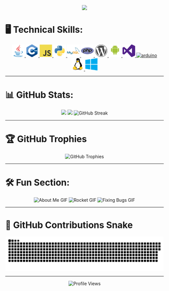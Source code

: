 <p align="center">
    <img src="https://readme-typing-svg.herokuapp.com?color=E22FE4&width=500&height=28&lines=Hi👋+I'm+Goutom+Roy..;Student+of+IUB;Learning+In+Public..;Driven+by+curiosity+and+a+passion+for+growth;Nice+To+Meet+You+....&center=true">
</p>

# 🖥️ Technical Skills: 
<p align="center">

  <a href="https://www.java.com" target="_blank" rel="noreferrer">
    <img src="https://raw.githubusercontent.com/devicons/devicon/master/icons/java/java-original.svg" alt="java" width="40" height="40"/>
  </a>
  <a href="https://www.w3schools.com/cpp/" target="_blank" rel="noreferrer">
    <img src="https://raw.githubusercontent.com/devicons/devicon/master/icons/cplusplus/cplusplus-original.svg" alt="cplusplus" width="40" height="40"/>
  </a>
  <a href="https://developer.mozilla.org/en-US/docs/Web/JavaScript" target="_blank" rel="noreferrer">
    <img src="https://raw.githubusercontent.com/devicons/devicon/master/icons/javascript/javascript-original.svg" alt="javascript" width="40" height="40"/>
  </a>
  <a href="https://www.python.org" target="_blank" rel="noreferrer">
    <img src="https://raw.githubusercontent.com/devicons/devicon/master/icons/python/python-original.svg" alt="python" width="40" height="40"/>
  </a>
  <a href="https://www.mysql.com/" target="_blank" rel="noreferrer">
    <img src="https://raw.githubusercontent.com/devicons/devicon/master/icons/mysql/mysql-original-wordmark.svg" alt="mysql" width="40" height="40"/>
  </a>
  <a href="https://www.php.net" target="_blank" rel="noreferrer">
    <img src="https://raw.githubusercontent.com/devicons/devicon/master/icons/php/php-original.svg" alt="php" width="40" height="40"/>
  </a>
  <a href="https://wordpress.com/" target="_blank" rel="noreferrer">
    <img src="https://raw.githubusercontent.com/devicons/devicon/master/icons/wordpress/wordpress-plain.svg" alt="wordpress" width="40" height="40"/>
  </a>
  <a href="https://developer.android.com" target="_blank" rel="noreferrer">
    <img src="https://raw.githubusercontent.com/devicons/devicon/master/icons/android/android-original-wordmark.svg" alt="developerandroid" width="40" height="40"/>
  </a>
  <a href="https://code.visualstudio.com/" target="_blank" rel="noreferrer">
    <img src="https://raw.githubusercontent.com/devicons/devicon/master/icons/visualstudio/visualstudio-plain.svg" alt="vscode" width="40" height="40"/>
  </a>
  <a href="https://www.arduino.cc/" target="_blank" rel="noreferrer">
    <img src="https://cdn.worldvectorlogo.com/logos/arduino-1.svg" alt="arduino" width="40" height="40"/>
  </a>
  <a href="https://www.linux.org/" target="_blank" rel="noreferrer">
    <img src="https://raw.githubusercontent.com/devicons/devicon/master/icons/linux/linux-original.svg" alt="linux" width="40" height="40"/>
  </a>
  <a href="https://www.microsoft.com/en-us/windows" target="_blank" rel="noreferrer">
    <img src="https://raw.githubusercontent.com/devicons/devicon/master/icons/windows8/windows8-original.svg" alt="windows" width="40" height="40"/>
  </a>
</p>

---

# 📊 GitHub Stats:
<p align="center">
  <img src="https://github-readme-stats.vercel.app/api/top-langs/?username=GoutomRoy64&cache_bust=timestamp&theme=radical&border=false&include_all_commits=true&count_private=true&layout=compact" height="200" />
  <img src="https://github-readme-stats.vercel.app/api?username=GoutomRoy64&theme=radical&hide_border=false&include_all_commits=false&count_private=false"  height="200" />
  <img src="https://streak-stats.demolab.com/?user=GoutomRoy64&theme=radical&hide_border=false" alt="GitHub Streak"  height="200" />
</p>


---

# 🏆 GitHub Trophies
<p align="center">
  <img src="https://github-profile-trophy.vercel.app/?username=GoutomRoy64&cache_bust=timestamp&theme=radical&no-frame=false&no-bg=true&margin-w=4" alt="GitHub Trophies" />
</p>

---

# 🛠 Fun Section:
<p align="center">
  <img src="https://github.com/7oSkaaa/7oSkaaa/blob/main/Images/about_me.gif?raw=true" alt="About Me GIF" width="180px">
  <img src="https://media.giphy.com/media/2aB1doEHq8WYzEjtbY/giphy.gif" alt="Rocket GIF" width="180">
  <img src="https://media.giphy.com/media/VbnUQpnihPSIgIXuZv/giphy.gif" alt="Fixing Bugs GIF" width="180" height="180">
</p>

---

# 🐍 GitHub Contributions Snake
<p align="center">
  <picture>
    <source media="(prefers-color-scheme: dark)" srcset="https://raw.githubusercontent.com/GoutomRoy64/GoutomRoy64/output/github-snake-dark.svg" />
    <source media="(prefers-color-scheme: light)" srcset="https://raw.githubusercontent.com/GoutomRoy64/GoutomRoy64/output/github-snake.svg" />
    <img alt="github-snake" src="https://raw.githubusercontent.com/GoutomRoy64/GoutomRoy64/output/github-snake.svg" />
  </picture>
</p>

---


<p align="center">
   <img src="https://komarev.com/ghpvc/?username=GoutomRoy64&label=Profile%20Views&color=red&style=plastic" alt="Profile Views">
</p>
